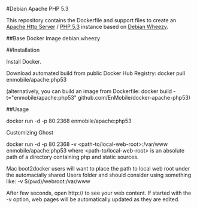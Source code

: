 #Debian Apache PHP 5.3

This repository contains the Dockerfile and support files to create an [Apache Http Server](http://httpd.apache.org/) / [PHP 5.3](http://php.net/releases/5_3_0.php) instance based on [Debian Wheezy](https://wiki.debian.org/DebianWheezy).

##Base Docker Image
debian:wheezy

##Installation

Install Docker.

Download automated build from public Docker Hub Registry: docker pull enmobile/apache:php53

(alternatively, you can build an image from Dockerfile: docker build -t="enmobile/apache:php53" github.com/EnMobile/docker-apache-php53)

##Usage

docker run -d -p 80:2368 enmobile/apache:php53

Customizing Ghost

docker run -d -p 80:2368 -v <path-to/local-web-root>:/var/www enmobile/apache:php53
where <path-to/local-web-root> is an absolute path of a directory containing php and static sources.

Mac boot2docker users will want to place the path to local web root under the automacially shared Users folder and should consider using something like:
-v $(pwd)/webroot:/var/www

After few seconds, open http://<host> to see your web content.  If started with the -v option, web pages will be automatically updated as they are edited.
